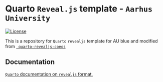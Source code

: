 # Quarto `Reveal.js` template - `Aarhus University`

<!-- badges: start -->
[![License](https://img.shields.io/github/license/davidycliao/quarto-revealjs-aarhus)](LICENSE)
<!-- badges: end -->


This is a repository for `Quarto` `revealjs` template for AU blue and modified from [`
quarto-revealjs-coeos`](https://github.com/mcanouil/quarto-revealjs-coeos)

## Documentation

[`Quarto` documentation on `revealjs` format.](https://quarto.org/docs/presentations/revealjs/)
